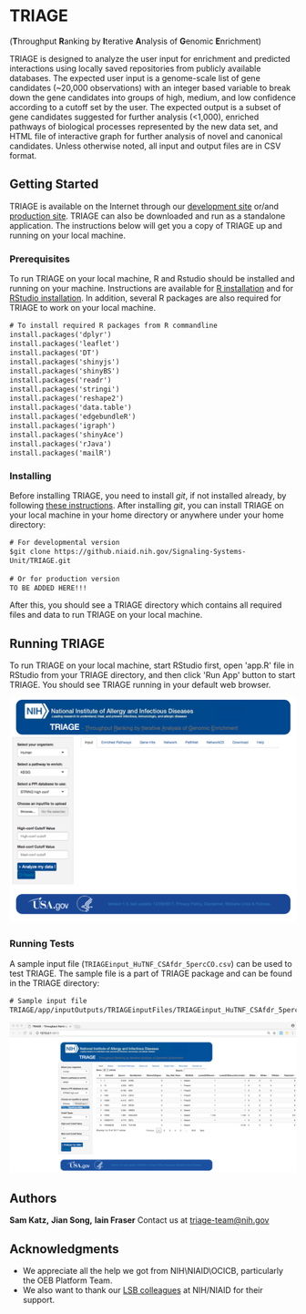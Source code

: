 # TRIAGE
(**T**hroughput **R**anking by **I**terative **A**nalysis of **G**enomic **E**nrichment)



TRIAGE is designed to analyze the user input for enrichment and predicted interactions using locally saved repositories from publicly available databases. The expected user input is a genome-scale list of gene candidates (~20,000 observations) with an integer based variable to break down the gene candidates into groups of high, medium, and low confidence according to a cutoff set by the user. The expected output is a subset of gene candidates suggested for further analysis (<1,000), enriched pathways of biological processes represented by the new data set, and HTML file of interactive graph for further analysis of novel and canonical candidates. Unless otherwise noted, all input and output files are in CSV format.


## Getting Started

TRIAGE is available on the Internet through our [development site](https://triage.niaidawsqa.net) or/and [production site](https://triage.niaid.nih.gov/). TRIAGE can also be downloaded and run as a standalone application. The instructions below will get you a copy of TRIAGE up and running on your local machine. 

### Prerequisites

To run TRIAGE on your local machine, R and Rstudio should be installed and running on your machine. Instructions are available for [R installation](https://cran.r-project.org/bin/) and for [RStudio installation](https://www.rstudio.com/products/rstudio/download/). In addition, several R packages are also required for TRIAGE to work on your local machine. 

```
# To install required R packages from R commandline
install.packages('dplyr')
install.packages('leaflet')
install.packages('DT')   
install.packages('shinyjs')
install.packages('shinyBS')
install.packages('readr')
install.packages('stringi')
install.packages('reshape2')
install.packages('data.table')
install.packages('edgebundleR')
install.packages('igraph')
install.packages('shinyAce')
install.packages('rJava')
install.packages('mailR')
```

### Installing

Before installing TRIAGE, you need to install *git*, if not installed already, by following [these instructions](https://gist.github.com/derhuerst/1b15ff4652a867391f03). After installing *git*, you can install TRIAGE on your local machine in your home directory or anywhere under your home directory:

```
# For developmental version
$git clone https://github.niaid.nih.gov/Signaling-Systems-Unit/TRIAGE.git

# Or for production version
TO BE ADDED HERE!!!
```

After this, you should see a TRIAGE directory which contains all required files and data to run TRIAGE on your local machine.

## Running TRIAGE

To run TRIAGE on your local machine, start RStudio first, open 'app.R' file in RStudio from your TRIAGE directory, and then click 'Run App' button to start TRIAGE. You should see TRIAGE running in your default web browser.

![TRIAGE Screenshot1](./app/www/images/TRIAGE_screen1.png)

### Running Tests

A sample input file (`TRIAGEinput_HuTNF_CSAfdr_5percCO.csv`) can be used to test TRIAGE. The sample file is a part of TRIAGE package and can be found in the TRIAGE directory:

```
# Sample input file
TRIAGE/app/inputOutputs/TRIAGEinputFiles/TRIAGEinput_HuTNF_CSAfdr_5percCO.csv
```

![TRIAGE Screenshot1](./app/www/images/TRIAGE_screen2.png)

## Authors

**Sam Katz,**
**Jian Song,**
**Iain Fraser**
Contact us at triage-team@nih.gov


## Acknowledgments

* We appreciate all the help we got from NIH\NIAID\OCICB, particularly the OEB Platform Team.
* We also want to thank our [LSB colleagues](https://www.niaid.nih.gov/research/lab-systems-biology) at NIH/NIAID for their support.


